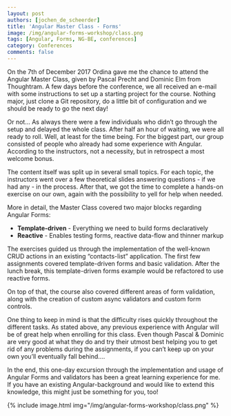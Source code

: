 ```yaml
---
layout: post
authors: [jochen_de_scheerder]
title: 'Angular Master Class - Forms'
image: /img/angular-forms-workshop/class.png
tags: [Angular, Forms, NG-BE, conferences]
category: Conferences
comments: false
---
```


On the 7th of December 2017 Ordina gave me the chance to attend the Angular Master Class, given by Pascal Precht and Dominic Elm from Thoughtram. 
A few days before the conference, we all received an e-mail with some instructions to set up a starting project for the course. Nothing major, just clone a Git repository, do a little bit of configuration and we should be ready to go the next day!

Or not… As always there were a few individuals who didn’t go through the setup and delayed the whole class. After half an hour of waiting, we were all ready to roll. Well, at least for the time being.
For the biggest part, our group consisted of people who already had some experience with Angular. According to the instructors, not a necessity, but in retrospect a most welcome bonus.

The content itself was split up in several small topics. For each topic, the instructors went over a few theoretical slides answering questions - if we had any - in the process. After that, we got the time to complete a hands-on exercise on our own, again with the possibility to yell for help when needed.

More in detail, the Master Class covered two major blocks regarding Angular Forms:
* **Template-driven** - Everything we need to build forms declaratively
* **Reactive** - Enables testing forms, reactive data-flow and thinner markup

The exercises guided us through the implementation of the well-known CRUD actions in an existing “contacts-list” application. The first few assignments covered template-driven forms and basic validation. After the lunch break, this template-driven forms example would be refactored to use reactive forms.
			
On top of that, the course also covered different areas of form validation, along with the creation of custom async validators and custom form controls. 

One thing to keep in mind is that the difficulty rises quickly throughout the different tasks. As stated above, any previous experience with Angular will be of great help when enrolling for this class. Even though Pascal & Dominic are very good at what they do and try their utmost best helping you to get rid of any problems during the assignments, if you can’t keep up on your own you’ll eventually fall behind….

In the end, this one-day excursion through the implementation and usage of Angular Forms and validators has been a great learning experience for me. If you have an existing Angular-background and would like to extend this knowledge, this might just be something for you, too!

{% include image.html img="/img/angular-forms-workshop/class.png" %}